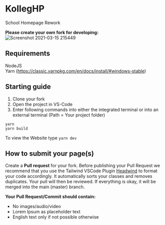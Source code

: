 # KollegHP

School Homepage Rework

**Please create your own fork for developing:**
![Screenshot 2021-03-15 215449](https://user-images.githubusercontent.com/45635702/111220167-2039fa00-85d9-11eb-9379-49b3666ee8ad.png)

## Requirements

NodeJS\
Yarn
(https://classic.yarnpkg.com/en/docs/install/#windows-stable)

## Starting guide

1. Clone your fork
2. Open the project in VS-Code
3. Enter following commands into either the integrated terminal or into an external terminal (Path = Your project folder)

```
yarn
yarn build
```

To view the Website type `yarn dev`

## How to submit your page(s)

Create a **Pull request** for your fork.
Before publishing your Pull Request we recommend that you use the Tailwind VSCode Plugin
[Headwind](https://marketplace.visualstudio.com/items?itemName=heybourn.headwind) to format your code accordingly. It automatically sorts your classes and removes duplicates.
Your pull will then be reviewed. If everything is okay, it will be merged into the main (master) branch.

**Your Pull Request/Commit should contain:**

- No images/audio/video
- Lorem Ipsum as placeholder text
- English text only if not possible otherwise
